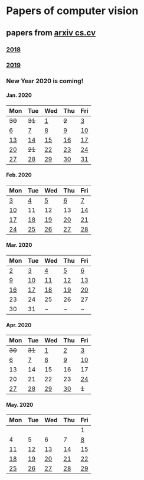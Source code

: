 # Papers of computer vision

## papers from [arxiv cs.cv](http://arxiv.org)
### [2018](2018.md)
### [2019](2019.md)

### New Year 2020 is coming!

#### Jan. 2020
| Mon                           | Tue                           | Wed                           | Thu                           | Fri                           |
| ----------------------------- | ----------------------------- | ----------------------------- | ----------------------------- | ----------------------------- |                 
| ~~30~~ | ~~31~~ | [1](2020/202001/20200101.md) | ~~2~~ | [3](2020/202001/20200103.md) |
| [6](2020/202001/20200106.md) | [7](2020/202001/20200107.md) | [8](2020/202001/20200108.md) | [9](2020/202001/20200109.md) | [10](2020/202001/20200110.md) |
[13](2020/202001/20200113.md) | [14](2020/202001/20200114.md) | [15](2020/202001/20200115.md) | [16](2020/202001/20200116.md) | [17](2020/202001/20200117.md) |
[20](2020/202001/20200120.md) | ~~21~~ | [22](2020/202001/20200122.md) | [23](2020/202001/20200123.md) |[24](2020/202001/20200124.md) |
[27](2020/202001/20200127.md) | [28](2020/202001/20200128.md) | [29](2020/202001/20200129.md) | [30](2020/202001/20200130.md) | [31](2020/202001/20200131.md) |


#### Feb. 2020
| Mon                           | Tue                           | Wed                           | Thu                           | Fri                           |
| ----------------------------- | ----------------------------- | ----------------------------- | ----------------------------- | ----------------------------- |                 
| [3](2020/202002/20200203.md) | [4](2020/202002/20200204.md) | [5](2020/202002/20200205.md) | [6](2020/202002/20200206.md) | [7](2020/202002/20200207.md) |
| [10](2020/202002/20200210.md) | 11 | 12 | 13 | [14](2020/202002/20200214.md) |
| [17](2020/202002/20200217.md) | [18](2020/202002/20200218.md) | [19](2020/202002/20200219.md)  | [20](2020/202002/20200220.md)  | [21](2020/202002/20200221.md) |
| [24](2020/202002/20200224.md) | [25](2020/202002/20200225.md) | [26](2020/202002/20200226.md) | [27](2020/202002/20200227.md) | [28](2020/202002/20200228.md) |


#### Mar. 2020
| Mon                           | Tue                           | Wed                           | Thu                           | Fri                           |
| ----------------------------- | ----------------------------- | ----------------------------- | ----------------------------- | ----------------------------- |                 
| [2](2020/202003/20200302.md) | [3](2020/202003/20200303.md) | [4](2020/202003/20200304.md) | [5](2020/202003/20200305.md) | [6](2020/202003/20200306.md) |
| [9](2020/202003/20200309.md) | [10](2020/202003/20200310.md) | [11](2020/202003/20200311.md)| [12](2020/202003/20200312.md) | [13](2020/202003/20200313.md) |
| [16](2020/202003/20200316.md) | [17](2020/202003/20200317.md) | [18](2020/202003/20200318.md)| [19](2020/202003/20200319.md) | [20](2020/202003/20200320.md) |
| 23 | 24 | 25| 26 | 27 |
| 30 | 31 | ~| ~ | ~ |

#### Apr. 2020
| Mon                           | Tue                           | Wed                           | Thu                           | Fri                           |
| ----------------------------- | ----------------------------- | ----------------------------- | ----------------------------- | ----------------------------- | 
~~30~~ | ~~31~~ | [1](2020/202004/20200401.md) | [2](2020/202004/20200401.md)| [3](2020/202004/20200403.md) | 
[6](2020/202004/20200406.md) | [7](2020/202004/20200407.md) | [8](2020/202004/20200408.md) | [9](2020/202004/20200409.md) | [10](2020/202004/20200410.md) |
13 | 14 | 15 | 16 | 17 |
20 | 21 | 22 | 23 | [24](2020/202004/20200424.md) |
[27](2020/202004/20200427.md) | [28](2020/202004/20200428.md) | [29](2020/202004/20200429.md) | [30](2020/202004/20200430.md) | ~~1~~|

#### May. 2020
| Mon                           | Tue                           | Wed                           | Thu                           | Fri                           |
| ----------------------------- | ----------------------------- | ----------------------------- | ----------------------------- | ----------------------------- | 
 | | | | |1|
4 | 5 | 6 | 7 | [8](2020/202005/20200508.md) |
[11](2020/202005/20200511.md) | [12](2020/202005/20200512.md)  |[13](2020/202005/20200513.md)  | [14](2020/202005/20200514.md)  | [15](2020/202005/20200515.md)  |
[18](2020/202005/20200518.md) | [19](2020/202005/20200519.md) | [20](2020/202005/20200520.md) | [21](2020/202005/20200521.md)   | [22](2020/202005/20200522.md) |
[25](2020/202005/20200525.md) | [26](2020/202005/20200526.md) | [27](2020/202005/20200527.md) | [28](2020/202005/20200528.md)  | [29](2020/202005/20200529.md) |
 
 
